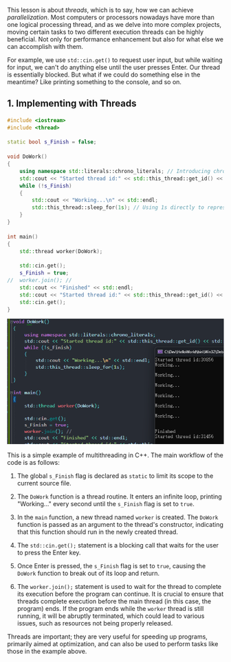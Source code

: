 This lesson is about *threads*, which is to say, how we can achieve *parallelization*. Most computers or processors nowadays have more than one logical processing thread, and as we delve into more complex projects, moving certain tasks to two different execution threads can be highly beneficial. Not only for performance enhancement but also for what else we can accomplish with them.

For example, we use `std::cin.get()` to request user input, but while waiting for input, we can't do anything else until the user presses Enter. Our thread is essentially blocked. But what if we could do something else in the meantime? Like printing something to the console, and so on.

## 1. Implementing with Threads

```cpp
#include <iostream>
#include <thread>

static bool s_Finish = false;

void DoWork()
{
	using namespace std::literals::chrono_literals; // Introducing chrono literals for easier time unit representation.
	std::cout << "Started thread id:" << std::this_thread::get_id() << std::endl;
	while (!s_Finish)
	{
		std::cout << "Working...\n" << std::endl;
		std::this_thread::sleep_for(1s); // Using 1s directly to represent one second
	}
}

int main()
{
	std::thread worker(DoWork);

	std::cin.get();
	s_Finish = true;
//	worker.join(); //
	std::cout << "Finished" << std::endl;
	std::cout << "Started thread id:" << std::this_thread::get_id() << std::endl;
	std::cin.get();
}
```

![](./storage%20bag/Pasted%20image%2020230723183331.png)

This is a simple example of multithreading in C++. The main workflow of the code is as follows:

1. The global `s_Finish` flag is declared as `static` to limit its scope to the current source file.

2. The `DoWork` function is a thread routine. It enters an infinite loop, printing "Working..." every second until the `s_Finish` flag is set to `true`.

3. In the `main` function, a new thread named `worker` is created. The `DoWork` function is passed as an argument to the thread's constructor, indicating that this function should run in the newly created thread.

4. The `std::cin.get();` statement is a blocking call that waits for the user to press the Enter key.

5. Once Enter is pressed, the `s_Finish` flag is set to `true`, causing the `DoWork` function to break out of its loop and return.

6. The `worker.join();` statement is used to wait for the thread to complete its execution before the program can continue. It is crucial to ensure that threads complete execution before the main thread (in this case, the program) ends. If the program ends while the `worker` thread is still running, it will be abruptly terminated, which could lead to various issues, such as resources not being properly released.

Threads are important; they are very useful for speeding up programs, primarily aimed at optimization, and can also be used to perform tasks like those in the example above.